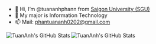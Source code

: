 - 👋 Hi, I’m @tuananhphann from [Saigon University (SGU)](https://sgu.edu.vn/)
- 👀 My major is Information Technology
- 📫 Mail: phantuananh0202@gmail.com

<img align="left" alt="TuanAnh's GitHub Stats" src="https://github-readme-stats.vercel.app/api?username=tuananhphann&show_icons=true&theme=tokyonight" />
<img align="left" alt="TuanAnh's GitHub Stats" src="https://github-readme-stats.vercel.app/api/top-langs/?username=tuananhphann&layout=compact" />
<!---
tuananhphann/tuananhphann is a ✨ special ✨ repository because its `README.md` (this file) appears on your GitHub profile.
You can click the Preview link to take a look at your changes.
--->
